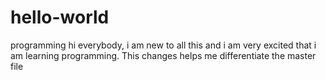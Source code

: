 # hello-world
programming
hi everybody, i am new to all this and i am very excited that i am learning programming. 
This changes helps me differentiate the master file
